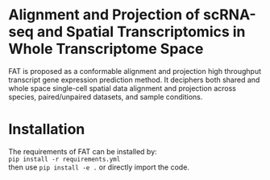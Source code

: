 # Alignment and Projection of scRNA-seq and Spatial Transcriptomics in Whole Transcriptome Space
FAT is proposed as a conformable alignment and projection high throughput transcript gene expression prediction method. It deciphers both shared and whole space single-cell spatial data alignment and projection across species, paired/unpaired datasets, and sample conditions. 

# Installation
The requirements of FAT can be installed by:  
`pip install -r requirements.yml`  
then use `pip install -e .` or directly import the code.
